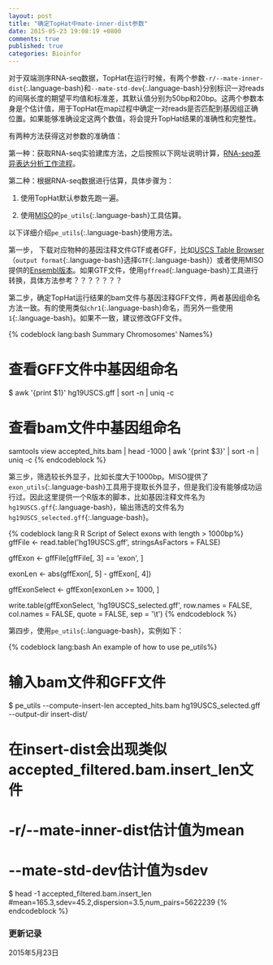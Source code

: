 ```yaml
---
layout: post
title: "确定TopHat中mate-inner-dist参数"
date: 2015-05-23 19:08:19 +0800
comments: true
published: true
categories: Bioinfor
---
```


对于双端测序RNA-seq数据，TopHat在运行时候，有两个参数`-r/--mate-inner-dist`{:.language-bash}和`--mate-std-dev`{:.language-bash}分别标识一对reads的间隔长度的期望平均值和标准差，其默认值分别为50bp和20bp。这两个参数本身是个估计值，用于TopHat在map过程中确定一对reads是否匹配到基因组正确位置。如果能够准确设定这两个数值，将会提升TopHat结果的准确性和完整性。

有两种方法获得这对参数的准确值：

第一种：获取RNA-seq实验建库方法，之后按照以下网址说明计算，[RNA-seq差异表达分析工作流程](http://blog.qiuworld.com:8080/archives/3007)。

<!--more-->

第二种：根据RNA-seq数据进行估算，具体步骤为：


1. 使用TopHat默认参数先跑一遍。

2. 使用[MISO](http://miso.readthedocs.org/en/fastmiso/#computing-the-insert-length-distribution-and-its-statistics)的`pe_utils`{:.language-bash}工具估算。


以下详细介绍`pe_utils`{:.language-bash}使用方法。


第一步， 下载对应物种的基因注释文件GTF或者GFF，比如[USCS Table Browser](http://genome.ucsc.edu/cgi-bin/hgTables?command=start)（`output format`{:.language-bash}选择`GTF`{:.language-bash}）或者使用MISO提供的[Ensembl版本](http://miso.readthedocs.org/en/fastmiso/#human-mouse-gene-models-for-isoform-centric-analyses)。如果GTF文件，使用`gffread`{:.language-bash}工具进行转换，具体方法参考？？？？？？？

第二步，确定TopHat运行结果的bam文件与基因注释GFF文件，两者基因组命名方法一致。有的使用类似`chr1`{:.language-bash}命名，而另外一些使用`1`{:.language-bash}。如果不一致，建议修改GFF文件。

{% codeblock lang:bash Summary Chromosomes' Names%}
# 查看GFF文件中基因组命名
$ awk '{print $1}' hg19USCS.gff | sort -n | uniq -c

# 查看bam文件中基因组命名
samtools view accepted_hits.bam | head -1000 | awk '{print $3}' | sort -n | uniq -c
{% endcodeblock %}

第三步，筛选较长外显子，比如长度大于1000bp。MISO提供了`exon_utils`{:.language-bash}工具用于提取长外显子，但是我们没有能够成功运行过。因此这里提供一个R版本的脚本，比如基因注释文件名为`hg19USCS.gff`{:.language-bash}，输出筛选的文件名为`hg19USCS_selected.gff`{:.language-bash}。

{% codeblock lang:R R Script of Select exons with length > 1000bp%}
gffFile <- read.table('hg19USCS.gff', stringsAsFactors = FALSE)

gffExon <- gffFile[gffFile[, 3] == 'exon', ]

exonLen <- abs(gffExon[, 5] - gffExon[, 4])

gffExonSelect <- gffExon[exonLen >= 1000, ]

write.table(gffExonSelect, 'hg19USCS_selected.gff', 
            row.names = FALSE, col.names = FALSE,
            quote = FALSE, sep = '\t')
{% endcodeblock %}


第四步，使用`pe_utils`{:.language-bash}，实例如下：

{% codeblock lang:bash An example of how to use pe_utils%}
# 输入bam文件和GFF文件
$ pe_utils --compute-insert-len accepted_hits.bam hg19USCS_selected.gff --output-dir insert-dist/

# 在insert-dist会出现类似accepted_filtered.bam.insert_len文件
# -r/--mate-inner-dist估计值为mean
# --mate-std-dev估计值为sdev
$ head -1 accepted_filtered.bam.insert_len
#mean=165.3,sdev=45.2,dispersion=3.5,num_pairs=5622239
{% endcodeblock %}


### 更新记录 ###

2015年5月23日
